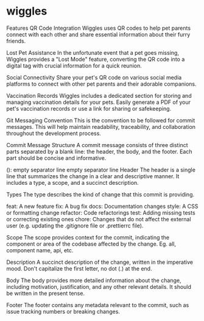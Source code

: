 # wiggles
Features
QR Code Integration
Wiggles uses QR codes to help pet parents connect with each other and share essential information about their furry friends.

Lost Pet Assistance
In the unfortunate event that a pet goes missing, Wiggles provides a "Lost Mode" feature, converting the QR code into a digital tag with crucial information for a quick reunion.

Social Connectivity
Share your pet's QR code on various social media platforms to connect with other pet parents and their adorable companions.

Vaccination Records
Wiggles includes a dedicated section for storing and managing vaccination details for your pets. Easily generate a PDF of your pet's vaccination records or use a link for sharing or safekeeping.

Git Messaging Convention
This is the convention to be followed for commit messages. This will help maintain readability, traceability, and collaboration throughout the development process.

Commit Message Structure
A commit message consists of three distinct parts separated by a blank line: the header, the body, and the footer. Each part should be concise and informative.

<type>(<optional scope>): <description>
empty separator line
<optional body>
empty separator line
<optional footer>
Header
The header is a single line that summarizes the change in a clear and descriptive manner. It includes a type, a scope, and a succinct description.

Types
The type describes the kind of change that this commit is providing.

feat: A new feature
fix: A bug fix
docs: Documentation changes
style: A CSS or formatting change
refactor: Code refactorings
test: Adding missing tests or correcting existing ones
chore: Changes that do not affect the external user (e.g. updating the .gitignore file or .prettierrc file).

Scope
The scope provides context for the commit, indicating the component or area of the codebase affected by the change. Eg. all, component name, api, etc.

Description
A succinct description of the change, written in the imperative mood. Don't capitalize the first letter, no dot (.) at the end.

Body
The body provides more detailed information about the change, including motivation, justification, and any other relevant details. It should be written in the present tense.

Footer
The footer contains any metadata relevant to the commit, such as issue tracking numbers or breaking changes.
